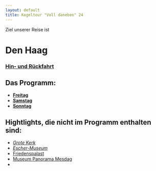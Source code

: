 ```yaml
---
layout: default
title: Kegeltour "Voll daneben" 24
---
```


Ziel unserer Reise ist 
# Den Haag

### [Hin- und Rückfahrt](zugfahrt)

## Das Programm:

- **[Freitag](freitag)**
- **[Samstag](samstag)**
- **[Sonntag](sonntag)**

## Hightlights, die nicht im Programm enthalten sind:

- [*Grote Kerk*](https://maps.app.goo.gl/PE3hDkZoaD7T8wJ58)
- [*Escher-Museum*](https://maps.app.goo.gl/JbqUmnVg7CV9USwT6)
- [Friedenspalast](https://maps.app.goo.gl/wCciCtoUQoq8q5sM8)
- [Museum Panorama Mesdag](https://maps.app.goo.gl/n4AL8yrqA35xxzNQ8)
- 
